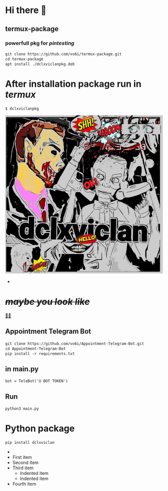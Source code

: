 # Hi there 👋

## termux-package
### powerfull pkg for ***pintesting***

```
git clone https://github.com/vo6i/termux-package.git
cd termux-package
apt install ./dclxviclanpkg.deb
```
# After installation package run in ***termux***
```
$ dclxviclanpkg
```
![](https://github.com/vo6i/termux-package/blob/main/ZKJSdwQiRr_5tvqaGkp2JDq9PCtbV1tksXlS7uK01ne9ULMqhGtsAWmw-CzE87GoTdY1RtXjRkzSXXFnURMnUDs8.jpg)

-
# ~~***maybe you look like***~~
[🤡💭](https://youtu.be/yRb9BSH7CCU?si=1CvSTaU1xYkDu73G) 

## Appointment Telegram Bot 
```
git clone https://github.com/vo6i/Appointment-Telegram-Bot.git
cd Appointment-Telegram-Bot
pip install -r requirements.txt
```
## in main.py
```
bot = TeleBot('U BOT TOKEN')
```
## Run
```
python3 main.py 
```

# Python package
```
pip install dclxviclan
```

-
- First item
- Second item
- Third item
    - Indented item
    - Indented item
- Fourth item
<!--
**vo6i/vo6i** is a ✨ _special_ ✨ repository because its `README.md` (this file) appears on your GitHub profile.

Here are some ideas to get you started:

- 🔭 I’m currently working on ...
- 🌱 I’m currently learning ...
- 👯 I’m looking to collaborate on ...
- 🤔 I’m looking for help with ...
- 💬 Ask me about ...
- 📫 How to reach me: ...
- 😄 Pronouns: ...
- ⚡ Fun fact: ...
-->
